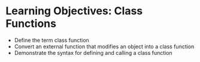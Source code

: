 # Learning Objectives: Class Functions
- Define the term class function
- Convert an external function that modifies an object into a class function
- Demonstrate the syntax for defining and calling a class function